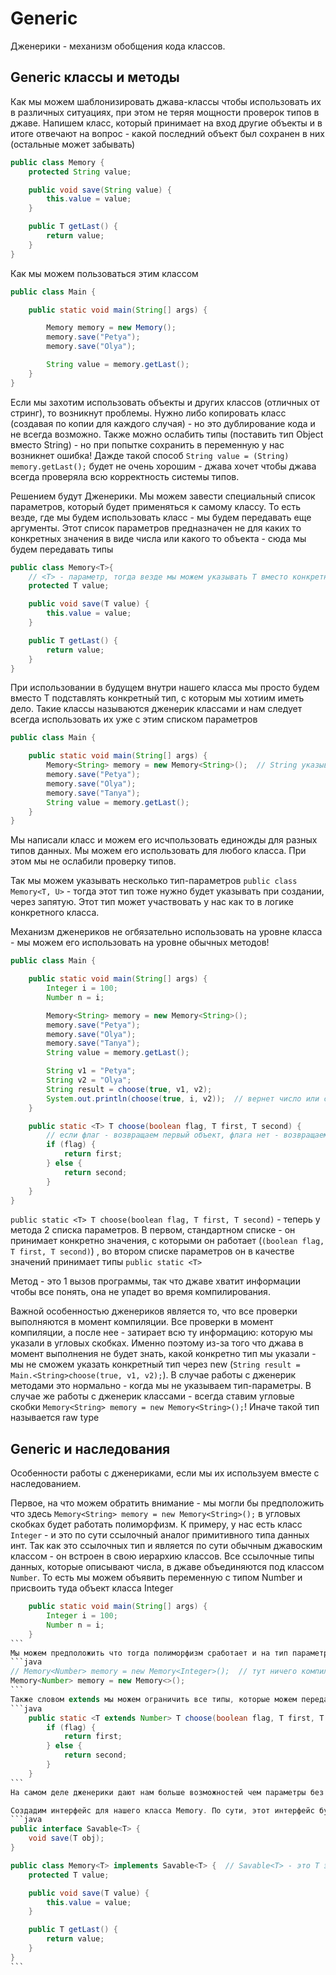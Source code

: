 # Generic

Дженерики - механизм обобщения кода классов.

## Generic классы и методы

Как мы можем шаблонизировать джава-классы чтобы использовать их в различных ситуациях, при этом не теряя мощности проверок типов в джаве. Напишем класс, который принимает на вход другие объекты и в итоге отвечают на вопрос - какой последний объект был сохранен в них (остальные может забывать)
```java
public class Memory {
    protected String value;

    public void save(String value) {
        this.value = value;
    }

    public T getLast() {
        return value;
    }
}
```
Как мы можем пользоваться этим классом
```java
public class Main {

    public static void main(String[] args) {

        Memory memory = new Memory();
        memory.save("Petya");
        memory.save("Olya");

        String value = memory.getLast();
    }
}
```
Если мы захотим использовать объекты и других классов (отличных от стринг), то возникнут проблемы. Нужно либо копировать класс (создавая по копии для каждого случая) - но это дублирование кода и не всегда возможно. Также можно ослабить типы (поставить тип Object вместо String) - но при попытке сохранить в переменную у нас возникнет ошибка! Дажде такой способ `String value = (String) memory.getLast();` будет не очень хорошим - джава хочет чтобы джава всегда проверяла всю корректность системы типов.

Решением будут Дженерики. Мы можем завести специальный список параметров, который будет применяться к самому классу. То есть везде, где мы будем использовать класс - мы будем передавать еще аргументы. Этот список параметров предназначен не для каких то конкретных значения в виде числа или какого то объекта - сюда мы будем передавать типы
```java
public class Memory<T>{
    // <T> - параметр, тогда везде мы можем указывать Т вместо конкретного типа
    protected T value; 

    public void save(T value) {
        this.value = value;
    }

    public T getLast() {
        return value;
    }
}

```
При использовании в будущем внутри нашего класса мы просто будем вместо Т подставлять конкретный тип, с которым мы хотиим иметь дело. Такие классы называются дженерик классами и нам следует всегда использовать их уже с этим списком параметров
```java
public class Main {

    public static void main(String[] args) {
        Memory<String> memory = new Memory<String>();  // String указываем не только при создании, но и везде при обозначении типа ячейки!
        memory.save("Petya");
        memory.save("Olya");
        memory.save("Tanya");
        String value = memory.getLast();
    }
}
```
Мы написали класс и можем его исчпользовать единожды для разных типов данных. Мы можем его использовать для любого класса. При этом мы не ослабили проверку типов.

Так мы можем указывать несколько тип-параметров `public class Memory<T, U>` - тогда этот тип тоже нужно будет указывать при создании, через запятую. Этот тип может участвовать у нас как то в логике конкретного класса.

Механизм дженериков не огбязательно использовать на уровне класса - мы можем его использовать на уровне обычных методов!
```java
public class Main {

    public static void main(String[] args) {
        Integer i = 100;
        Number n = i;

        Memory<String> memory = new Memory<String>();
        memory.save("Petya");
        memory.save("Olya");
        memory.save("Tanya");
        String value = memory.getLast();

        String v1 = "Petya";
        String v2 = "Olya";
        String result = choose(true, v1, v2);
        System.out.println(choose(true, i, v2));  // вернет число или строку
    }

    public static <T> T choose(boolean flag, T first, T second) {
        // если флаг - возвращаем первый объект, флага нет - возвращаем второй
        if (flag) {
            return first;
        } else {
            return second;
        }
    }
}

```
`public static <T> T choose(boolean flag, T first, T second)` - теперь у метода 2 списка параметров. В первом, стандартном списке - он принимает конкретно значения, с которыми он работает (`(boolean flag, T first, T second)`) , во втором списке параметров он в качестве значений принимает типы `public static <T>`

Метод - это 1 вызов программы, так что джаве хватит информации чтобы все понять, она не упадет во время компилирования.

Важной особенностью дженериков является то, что все проверки выполняются в момент компиляции. Все проверки в момент компиляции, а после нее - затирает всю ту информацию: которую мы указали в угловых скобках. Именно поэтому из-за того что джава в момент выполнения не будет знать, какой конкретно тип мы указали - мы не сможем указать конкретный тип через new (`String result = Main.<String>choose(true, v1, v2);`). В случае работы с дженерик методами это нормально - когда мы не указываем тип-параметры. В случае же работы с дженерик классами - всегда ставим угловые скобки `Memory<String> memory = new Memory<String>();`! Иначе такой тип называется raw type

## Generic и наследования

Особенности работы с дженериками, если мы их используем вместе с наследованием.

Первое, на что можем обратить внимание - мы могли бы предположить что здесь `Memory<String> memory = new Memory<String>();` в угловых скобках будет работать полиморфизм. К примеру, у нас есть класс `Integer` - и это по сути ссылочный аналог примитивного типа данных инт. Так как это ссылочных тип и является по сути обычным джавоским классом - он встроен в свою иерархию классов. Все ссылочные типы данных, которые описывают числа, в джаве объединяются под классом `Number`. То есть мы можем объявить переменную с типом Number и присвоить туда объект класса Integer
````java
    public static void main(String[] args) {
        Integer i = 100;
        Number n = i;
    }
```
Мы можем предположить что тогда полиморфизм сработает и на тип параметров тоже. Однако ничего компилиться не будет - джава запрещает использовать полиморфизм по линии дженериков. Джава запрещает указывать разные типы здесь в угловых скобках. Нужно и слева, и справа указать одно и то жэе. Но так как мы всегда указываем  одно и то же - справа можно опустить прописывание руками, оставить пустые угловые скобки.
```java
// Memory<Number> memory = new Memory<Integer>();  // тут ничего компилиться не будет
Memory<Number> memory = new Memory<>();
```
Также словом extends мы можем ограничить все типы, которые можем передать в метод, всеми типами, которыми расширяем Number (включая сам Number). Помимо extends мы можем указать слово super - тогда это будет проверка в обратную сторону.
```java
    public static <T extends Number> T choose(boolean flag, T first, T second) {
        if (flag) {
            return first;
        } else {
            return second;
        }
    }
```
На самом деле дженерики дают нам больше возможностей чем параметры без ограничений - ведь по сути мы сообщаем джаве дополнительную информациюб об этом параметре. Теперь джава знает, что Т - это всегда какой то потомок Number, а значит если нам пришло значение типа Т, то у него точно должны быть все методы, которые есть у Намбера (если бы писали без экстендз, то этих методов бы не было, ведь джава не знала бы, какой тип здесь может прийти).

Создадим интерфейс для нашего класса Memory. По сути, этот интерфейс будет говорить что любой класс, который его имплементирует, имеет объекты, у которых будет метод save. 
```java
public interface Savable<T> {
    void save(T obj);
}

public class Memory<T> implements Savable<T> {  // Savable<T> - это Т это конкретное значение типа, которое нам пришло в Мемори в виде параметра
    protected T value;

    public void save(T value) {
        this.value = value;
    }

    public T getLast() {
        return value;
    }
}
```